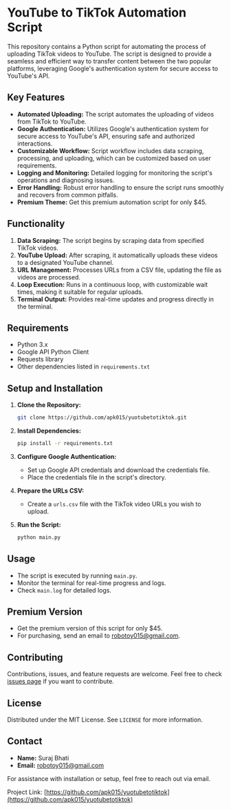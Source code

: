 
# YouTube to TikTok Automation Script

This repository contains a Python script for automating the process of uploading TikTok videos to YouTube. The script is designed to provide a seamless and efficient way to transfer content between the two popular platforms, leveraging Google's authentication system for secure access to YouTube's API.

## Key Features

- **Automated Uploading:** The script automates the uploading of videos from TikTok to YouTube.
- **Google Authentication:** Utilizes Google's authentication system for secure access to YouTube's API, ensuring safe and authorized interactions.
- **Customizable Workflow:** Script workflow includes data scraping, processing, and uploading, which can be customized based on user requirements.
- **Logging and Monitoring:** Detailed logging for monitoring the script's operations and diagnosing issues.
- **Error Handling:** Robust error handling to ensure the script runs smoothly and recovers from common pitfalls.
- **Premium Theme:** Get this premium automation script for only $45.

## Functionality

1. **Data Scraping:** The script begins by scraping data from specified TikTok videos.
2. **YouTube Upload:** After scraping, it automatically uploads these videos to a designated YouTube channel.
3. **URL Management:** Processes URLs from a CSV file, updating the file as videos are processed.
4. **Loop Execution:** Runs in a continuous loop, with customizable wait times, making it suitable for regular uploads.
5. **Terminal Output:** Provides real-time updates and progress directly in the terminal.

## Requirements

- Python 3.x
- Google API Python Client
- Requests library
- Other dependencies listed in `requirements.txt`

## Setup and Installation

1. **Clone the Repository:**
   ```sh
   git clone https://github.com/apk015/yuotubetotiktok.git
   ```

2. **Install Dependencies:**
   ```sh
   pip install -r requirements.txt
   ```

3. **Configure Google Authentication:**
   - Set up Google API credentials and download the credentials file.
   - Place the credentials file in the script's directory.

4. **Prepare the URLs CSV:**
   - Create a `urls.csv` file with the TikTok video URLs you wish to upload.

5. **Run the Script:**
   ```sh
   python main.py
   ```

## Usage

- The script is executed by running `main.py`.
- Monitor the terminal for real-time progress and logs.
- Check `main.log` for detailed logs.

## Premium Version

- Get the premium version of this script for only $45.
- For purchasing, send an email to [robotoy015@gmail.com](mailto:robotoy015@gmail.com).

## Contributing

Contributions, issues, and feature requests are welcome. Feel free to check [issues page](https://github.com/apk015/yuotubetotiktok/issues) if you want to contribute.

## License

Distributed under the MIT License. See `LICENSE` for more information.

## Contact

- **Name:** Suraj Bhati
- **Email:** [robotoy015@gmail.com](mailto:robotoy015@gmail.com)

For assistance with installation or setup, feel free to reach out via email.

Project Link: [https://github.com/apk015/yuotubetotiktok](https://github.com/apk015/yuotubetotiktok)
